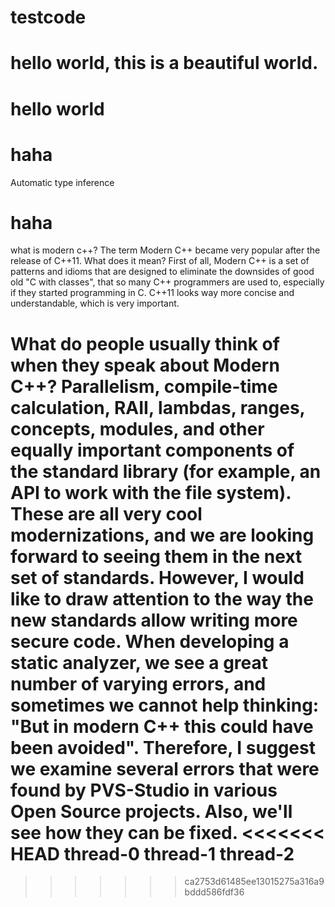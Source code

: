 # testcode
# hello world, this is a beautiful world. 
# hello world
# haha
Automatic type inference
# haha 
what is modern c++?
The term Modern C++ became very popular after the release of C++11. What does it mean? First of all, Modern C++ is a set of patterns and idioms that are designed to eliminate the downsides of good old "C with classes", that so many C++ programmers are used to, especially if they started programming in C. C++11 looks way more concise and understandable, which is very important.

What do people usually think of when they speak about Modern C++? Parallelism, compile-time calculation, RAII, lambdas, ranges, concepts, modules, and other equally important components of the standard library (for example, an API to work with the file system). These are all very cool modernizations, and we are looking forward to seeing them in the next set of standards. However, I would like to draw attention to the way the new standards allow writing more secure code. When developing a static analyzer, we see a great number of varying errors, and sometimes we cannot help thinking: "But in modern C++ this could have been avoided". Therefore, I suggest we examine several errors that were found by PVS-Studio in various Open Source projects. Also, we'll see how they can be fixed.
<<<<<<< HEAD
thread-0
thread-1
thread-2
=======
>>>>>>> ca2753d61485ee13015275a316a9bddd586fdf36
